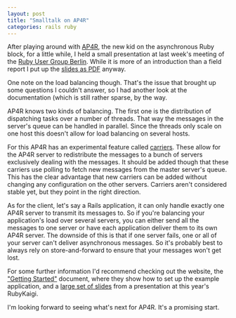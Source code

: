 ```yaml
---
layout: post
title: "Smalltalk on AP4R"
categories: rails ruby
---
```

After playing around with [AP4R](http://ap4r.rubyforge.org/wiki/wiki.pl?HomePage), the new kid on the asynchronous Ruby block, for a little while, I held a small presentation at last week's meeting of the [Ruby User Group Berlin](http://www.rug-b.com). While it is more of an introduction than a field report I put up the [slides as PDF](http://www.paperplanes.de/files/AP4R.pdf) anyway.

One note on the load balancing though. That's the issue that brought up some questions I couldn't answer, so I had another look at the documentation (which is still rather sparse, by the way.

AP4R knows two kinds of balancing. The first one is the distribution of dispatching tasks over a number of threads. That way the messages in the server's queue can be handled in parallel. Since the threads only scale on one host this doesn't allow for load balancing on several hosts.

For this AP4R has an experimental feature called [carriers](http://viewvc.rubyforge.mmmultiworks.com/cgi/viewvc.cgi/trunk/ap4r/lib/ap4r/carrier.rb?root=ap4r&view=markup). These allow for the AP4R server to redistribute the messages to a bunch of servers exclusively dealing with the messages. It should be added though that these carriers use polling to fetch new messages from the master server's queue. This has the clear advantage that new carriers can be added without changing any configuration on the other servers. Carriers aren't considered stable yet, but they point in the right direction.

As for the client, let's say a Rails application, it can only handle exactly one AP4R server to transmit its messages to. So if you're balancing your application's load over several servers, you can either send all the messages to one server or have each application deliver them to its own AP4R server. The downside of this is that if one server fails, one or all of your server can't deliver asynchronous messages. So it's probably best to always rely on store-and-forward to ensure that your messages won't get lost.

For some further information I'd recommend checking out the website, the ["Getting Started"](http://ap4r.rubyforge.org/wiki/wiki.pl?GettingStarted#Monitoring) document, where they show how to set up the example application, and a [large set of slides](http://rubyforge.org/docman/view.php/1765/1257/AP4R_on_RubyKaigi2007_EN.pdf) from a presentation at this year's RubyKaigi.

I'm looking forward to seeing what's next for AP4R. It's a promising start.